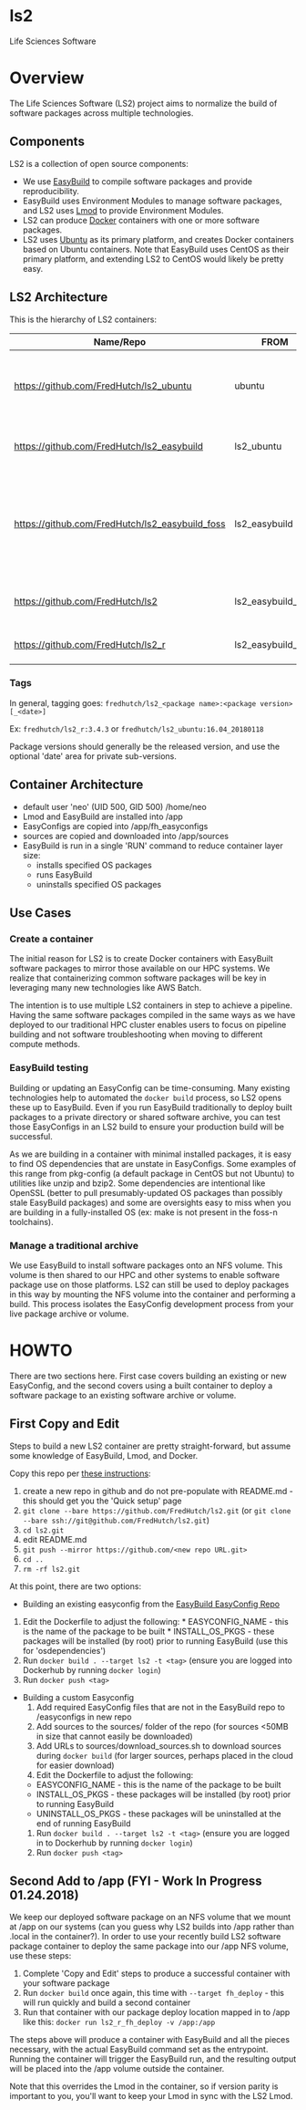 # ls2
Life Sciences Software

# Overview
The Life Sciences Software (LS2) project aims to normalize the build of software packages across multiple technologies.

## Components
LS2 is a collection of open source components:

* We use [EasyBuild](https://easybuilders.github.io/easybuild) to compile software packages and provide reproducibility.
* EasyBuild uses Environment Modules to manage software packages, and LS2 uses [Lmod](https://github.com/TACC/Lmod) to provide Environment Modules.
* LS2 can produce [Docker](https://www.docker.com) containers with one or more software packages.
* LS2 uses [Ubuntu](https://www.ubuntu.com) as its primary platform, and creates Docker containers based on Ubuntu containers. Note that EasyBuild uses CentOS as their primary platform, and extending LS2 to CentOS would likely be pretty easy.

## LS2 Architecture
This is the hierarchy of LS2 containers:

Name/Repo | FROM | Reason | Notes
--- | --- | --- | ---
<https://github.com/FredHutch/ls2_ubuntu> | ubuntu | simple 'freeze' of the public ubuntu container | OS pkgs added: bash, curl, git
<https://github.com/FredHutch/ls2_easybuild> | ls2_ubuntu | Adding EasyBuild and Lmod | OS pkgs added: python, lua
<https://github.com/FredHutch/ls2_easybuild_foss> | ls2_easybuild | Adding the 'foss' toolchain | OS pkgs added: libibverbs-dev, lib6c-dev, bzip2, unzip, make, xz-utils
<https://github.com/FredHutch/ls2> | ls2_easybuild_foss | This 'demo' repo | does not produce a container directly
<https://github.com/FredHutch/ls2_r> | ls2_easybuild_foss | Our 'R' build | OS pkgs added: awscli

### Tags
In general, tagging goes: `fredhutch/ls2_<package name>:<package version>[_<date>]`

Ex: `fredhutch/ls2_r:3.4.3` or `fredhutch/ls2_ubuntu:16.04_20180118`

Package versions should generally be the released version, and use the optional 'date' area for private sub-versions.

## Container Architecture
* default user 'neo' (UID 500, GID 500) /home/neo
* Lmod and EasyBuild are installed into /app
* EasyConfigs are copied into /app/fh_easyconfigs
* sources are copied and downloaded into /app/sources
* EasyBuild is run in a single 'RUN' command to reduce container layer size:
  * installs specified OS packages
  * runs EasyBuild
  * uninstalls specified OS packages

## Use Cases

### Create a container
The initial reason for LS2 is to create Docker containers with EasyBuilt software packages to mirror those available on our HPC systems. We realize that containerizing common software packages will be key in leveraging many new technologies like AWS Batch.

The intention is to use multiple LS2 containers in step to achieve a pipeline. Having the same software packages compiled in the same ways as we have deployed to our traditional HPC cluster enables users to focus on pipeline building and not software troubleshooting when moving to different compute methods.

### EasyBuild testing
Building or updating an EasyConfig can be time-consuming. Many existing technologies help to automated the `docker build` process, so LS2 opens these up to EasyBuild. Even if you run EasyBuild traditionally to deploy built packages to a private directory or shared software archive, you can test those EasyConfigs in an LS2 build to ensure your production build will be successful.

As we are building in a container with minimal installed packages, it is easy to find OS dependencies that are unstate in EasyConfigs. Some examples of this range from pkg-config (a default package in CentOS but not Ubuntu) to utilities like unzip and bzip2. Some dependencies are intentional like OpenSSL (better to pull presumably-updated OS packages than possibly stale EasyBuild packages) and some are oversights easy to miss when you are building in a fully-installed OS (ex: make is not present in the foss-n toolchains).

### Manage a traditional archive
We use EasyBuild to install software packages onto an NFS volume. This volume is then shared to our HPC and other systems to enable software package use on those platforms. LS2 can still be used to deploy packages in this way by mounting the NFS volume into the container and performing a build. This process isolates the EasyConfig development process from your live package archive or volume.

# HOWTO
There are two sections here. First case covers building an existing or new EasyConfig, and the second covers using a built container to deploy a software package to an existing software archive or volume.

## First Copy and Edit
Steps to build a new LS2 container are pretty straight-forward, but assume some knowledge of EasyBuild, Lmod, and Docker.

Copy this repo per [these instructions](https://help.github.com/articles/duplicating-a-repository/):
1. create a new repo in github and do not pre-populate with README.md - this should get you the 'Quick setup' page
1. `git clone --bare https://github.com/FredHutch/ls2.git` (or `git clone --bare ssh://git@github.com/FredHutch/ls2.git`)
1. `cd ls2.git`
1. edit README.md
1. `git push --mirror https://github.com/<new repo URL.git>`
1. `cd ..`
1. `rm -rf ls2.git`

At this point, there are two options:
*  Building an existing easyconfig from the [EasyBuild EasyConfig Repo](https://github.com/easybuilders/easybuild-easyconfigs)
  1. Edit the Dockerfile to adjust the following:
    * EASYCONFIG_NAME - this is the name of the package to be built
    * INSTALL_OS_PKGS - these packages will be installed (by root) prior to running EasyBuild (use this for 'osdependencies')
  1. Run `docker build . --target ls2 -t <tag>` (ensure you are logged into Dockerhub by running `docker login`)
  1. Run `docker push <tag>`

* Building a custom Easyconfig
  1. Add required EasyConfig files that are not in the EasyBuild repo to /easyconfigs in new repo
  1. Add sources to the sources/ folder of the repo (for sources <50MB in size that cannot easily be downloaded)
  1. Add URLs to sources/download_sources.sh to download sources during `docker build` (for larger sources, perhaps placed in the cloud for easier download)
  1. Edit the Dockerfile to adjust the following:
    * EASYCONFIG_NAME - this is the name of the package to be built
    * INSTALL_OS_PKGS - these packages will be installed (by root) prior to running EasyBuild
    * UNINSTALL_OS_PKGS - these packages will be uninstalled at the end of running EasyBuild
  1. Run `docker build . --target ls2 -t <tag>` (ensure you are logged in to Dockerhub by running `docker login`)
  1. Run `docker push <tag>`

## Second Add to /app (FYI - Work In Progress 01.24.2018)
We keep our deployed software package on an NFS volume that we mount at /app on our systems (can you guess why LS2 builds into /app rather than .local in the container?). In order to use your recently build LS2 software package container to deploy the same package into our /app NFS volume, use these steps:

1. Complete 'Copy and Edit' steps to produce a successful container with your software package
1. Run `docker build` once again, this time with `--target fh_deploy` - this will run quickly and build a second container
1. Run that container with our package deploy location mapped in to /app like this: `docker run ls2_r_fh_deploy -v /app:/app`

The steps above will produce a container with EasyBuild and all the pieces necessary, with the actual EasyBuild command set as the entrypoint. Running the container will trigger the EasyBuild run, and the resulting output will be placed into the /app volume outside the container.

Note that this overrides the Lmod in the container, so if version parity is important to you, you'll want to keep your Lmod in sync with the LS2 Lmod.

